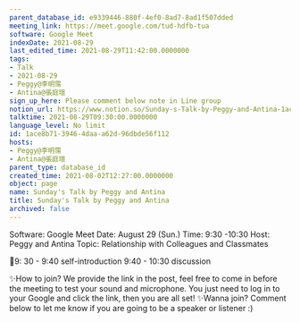 ```yaml
---
parent_database_id: e9339446-880f-4ef0-8ad7-8ad1f507dded
meeting_link: https://meet.google.com/tud-hdfb-tua
software: Google Meet
indexDate: 2021-08-29
last_edited_time: 2021-08-29T11:42:00.0000000
tags:
- Talk
- 2021-08-29
- Peggy@李明霈
- Antina@張庭瑄
sign_up_here: Please comment below note in Line group
notion_url: https://www.notion.so/Sunday-s-Talk-by-Peggy-and-Antina-1ace8b7139464daaa62d96dbde56f112
talktime: 2021-08-29T09:30:00.0000000
language_level: No limit
id: 1ace8b71-3946-4daa-a62d-96dbde56f112
hosts:
- Peggy@李明霈
- Antina@張庭瑄
parent_type: database_id
created_time: 2021-08-02T12:27:00.0000000
object: page
name: Sunday's Talk by Peggy and Antina
title: Sunday's Talk by Peggy and Antina
archived: false
---
```


Software: Google 
Meet Date: August 29 (Sun.) Time: 9:30 -10:30
Host: Peggy and Antina Topic: Relationship with Colleagues and Classmates

📅9: 30 - 9:40 self-introduction 9:40 - 10:30 discussion

✨How to join? We provide the link in the post, feel free to come in before the meeting to test your sound and microphone. You just need to log in to your Google and click the link, then you are all set!
✨Wanna join? Comment below to let me know if you are going to be a speaker or listener :)








